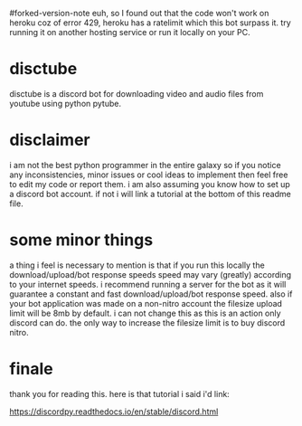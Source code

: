 #forked-version-note
euh, so I found out that the code won't work on heroku coz of error 429, heroku has a ratelimit which this bot surpass it.
try running it on another hosting service or run it locally on your PC.
# disctube
disctube is a discord bot for downloading video and audio files from youtube using python pytube.

# disclaimer
i am not the best python programmer in the entire galaxy so if you notice any inconsistencies, minor issues or cool ideas to implement then feel free to edit my code or report them. i am also assuming you know how to set up a discord bot account. if not i will link a tutorial at the bottom of this readme file. 

# some minor things
a thing i feel is necessary to mention is that if you run this locally the download/upload/bot response speeds speed may vary (greatly) according to your internet speeds. i recommend running a server for the bot as it will guarantee a constant and fast download/upload/bot response speed. also if your bot application was made on a non-nitro account the filesize upload limit will be 8mb by default. i can not change this as this is an action only discord can do. the only way to increase the filesize limit is to buy discord nitro.

# finale
thank you for reading this. here is that tutorial i said i'd link:

https://discordpy.readthedocs.io/en/stable/discord.html
